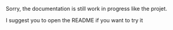Sorry, the documentation is still work in progress like the projet.

I suggest you to open the README if you want to try it
